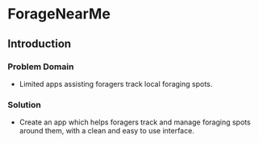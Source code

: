 # ForageNearMe
## Introduction
### Problem Domain
- Limited apps assisting foragers track local foraging spots.

### Solution
- Create an app which helps foragers track and manage foraging spots around them, with a clean and easy to use interface.
